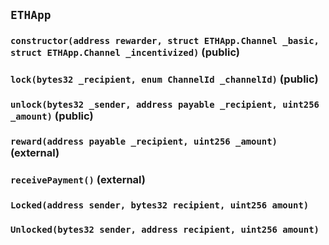 ## `ETHApp`






### `constructor(address rewarder, struct ETHApp.Channel _basic, struct ETHApp.Channel _incentivized)` (public)





### `lock(bytes32 _recipient, enum ChannelId _channelId)` (public)





### `unlock(bytes32 _sender, address payable _recipient, uint256 _amount)` (public)





### `reward(address payable _recipient, uint256 _amount)` (external)





### `receivePayment()` (external)






### `Locked(address sender, bytes32 recipient, uint256 amount)`





### `Unlocked(bytes32 sender, address recipient, uint256 amount)`





